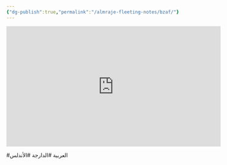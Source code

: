 ```yaml
---
{"dg-publish":true,"permalink":"/almraje-fleeting-notes/bzaf/"}
---
```


<iframe width="560" height="315" src="https://www.youtube.com/embed/_W-Hj6UHO94" title="YouTube video player" frameborder="0" allow="accelerometer; autoplay; clipboard-write; encrypted-media; gyroscope; picture-in-picture" allowfullscreen></iframe>

#العربية
#الدارجة
#الأندلس